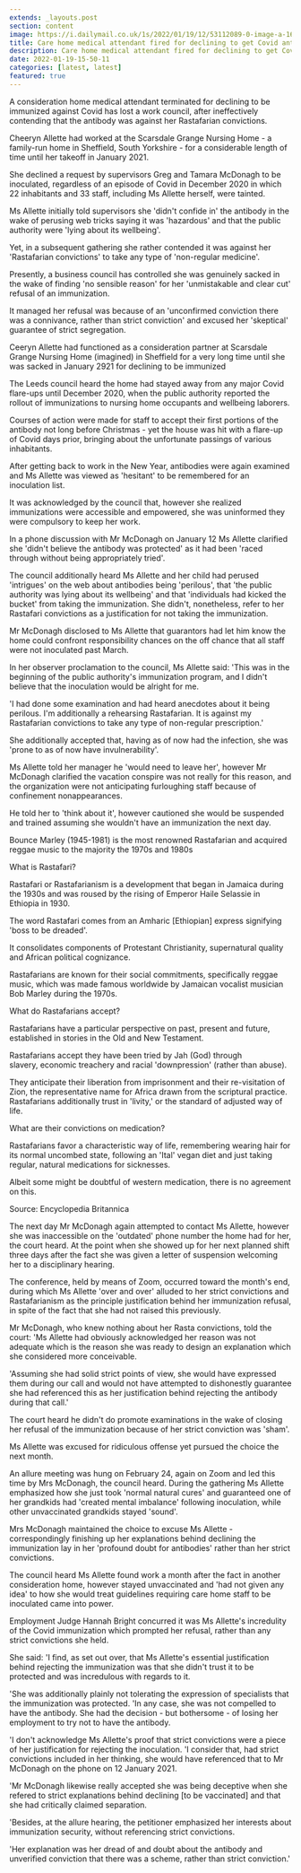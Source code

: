 ```yaml
---
extends: _layouts.post
section: content
image: https://i.dailymail.co.uk/1s/2022/01/19/12/53112089-0-image-a-16_1642593819710.jpg 
title: Care home medical attendant fired for declining to get Covid antibody loses her work court 
description: Care home medical attendant fired for declining to get Covid antibody loses her work court 
date: 2022-01-19-15-50-11 
categories: [latest, latest] 
featured: true 
--- 
```

A consideration home medical attendant terminated for declining to be immunized against Covid has lost a work council, after ineffectively contending that the antibody was against her Rastafarian convictions.

Cheeryn Allette had worked at the Scarsdale Grange Nursing Home - a family-run home in Sheffield, South Yorkshire - for a considerable length of time until her takeoff in January 2021.

She declined a request by supervisors Greg and Tamara McDonagh to be inoculated, regardless of an episode of Covid in December 2020 in which 22 inhabitants and 33 staff, including Ms Allette herself, were tainted.

Ms Allette initially told supervisors she 'didn't confide in' the antibody in the wake of perusing web tricks saying it was 'hazardous' and that the public authority were 'lying about its wellbeing'.

Yet, in a subsequent gathering she rather contended it was against her 'Rastafarian convictions' to take any type of 'non-regular medicine'.

Presently, a business council has controlled she was genuinely sacked in the wake of finding 'no sensible reason' for her 'unmistakable and clear cut' refusal of an immunization.

It managed her refusal was because of an 'unconfirmed conviction there was a connivance, rather than strict conviction' and excused her 'skeptical' guarantee of strict segregation.

Ceeryn Allette had functioned as a consideration partner at Scarsdale Grange Nursing Home (imagined) in Sheffield for a very long time until she was sacked in January 2921 for declining to be immunized

The Leeds council heard the home had stayed away from any major Covid flare-ups until December 2020, when the public authority reported the rollout of immunizations to nursing home occupants and wellbeing laborers.

Courses of action were made for staff to accept their first portions of the antibody not long before Christmas - yet the house was hit with a flare-up of Covid days prior, bringing about the unfortunate passings of various inhabitants.

After getting back to work in the New Year, antibodies were again examined and Ms Allette was viewed as 'hesitant' to be remembered for an inoculation list.

It was acknowledged by the council that, however she realized immunizations were accessible and empowered, she was uninformed they were compulsory to keep her work.

In a phone discussion with Mr McDonagh on January 12 Ms Allette clarified she 'didn't believe the antibody was protected' as it had been 'raced through without being appropriately tried'.

The council additionally heard Ms Allette and her child had perused 'intrigues' on the web about antibodies being 'perilous', that 'the public authority was lying about its wellbeing' and that 'individuals had kicked the bucket' from taking the immunization. She didn't, nonetheless, refer to her Rastafari convictions as a justification for not taking the immunization.

Mr McDonagh disclosed to Ms Allette that guarantors had let him know the home could confront responsibility chances on the off chance that all staff were not inoculated past March.

In her observer proclamation to the council, Ms Allette said: 'This was in the beginning of the public authority's immunization program, and I didn't believe that the inoculation would be alright for me.

'I had done some examination and had heard anecdotes about it being perilous. I'm additionally a rehearsing Rastafarian. It is against my Rastafarian convictions to take any type of non-regular prescription.'

She additionally accepted that, having as of now had the infection, she was 'prone to as of now have invulnerability'.

Ms Allette told her manager he 'would need to leave her', however Mr McDonagh clarified the vacation conspire was not really for this reason, and the organization were not anticipating furloughing staff because of confinement nonappearances.

He told her to 'think about it', however cautioned she would be suspended and trained assuming she wouldn't have an immunization the next day.

Bounce Marley (1945-1981) is the most renowned Rastafarian and acquired reggae music to the majority the 1970s and 1980s

What is Rastafari?

Rastafari or Rastafarianism is a development that began in Jamaica during the 1930s and was roused by the rising of Emperor Haile Selassie in Ethiopia in 1930.

The word Rastafari comes from an Amharic [Ethiopian] express signifying 'boss to be dreaded'.

It consolidates components of Protestant Christianity, supernatural quality and African political cognizance.

Rastafarians are known for their social commitments, specifically reggae music, which was made famous worldwide by Jamaican vocalist musician Bob Marley during the 1970s.

What do Rastafarians accept?

Rastafarians have a particular perspective on past, present and future, established in stories in the Old and New Testament.

Rastafarians accept they have been tried by Jah (God) through slavery, economic treachery and racial 'downpression' (rather than abuse).

They anticipate their liberation from imprisonment and their re-visitation of Zion, the representative name for Africa drawn from the scriptural practice. Rastafarians additionally trust in 'livity,' or the standard of adjusted way of life.

What are their convictions on medication?

Rastafarians favor a characteristic way of life, remembering wearing hair for its normal uncombed state, following an 'Ital' vegan diet and just taking regular, natural medications for sicknesses.

Albeit some might be doubtful of western medication, there is no agreement on this.

Source: Encyclopedia Britannica

The next day Mr McDonagh again attempted to contact Ms Allette, however she was inaccessible on the 'outdated' phone number the home had for her, the court heard. At the point when she showed up for her next planned shift three days after the fact she was given a letter of suspension welcoming her to a disciplinary hearing.

The conference, held by means of Zoom, occurred toward the month's end, during which Ms Allette 'over and over' alluded to her strict convictions and Rastafarianism as the principle justification behind her immunization refusal, in spite of the fact that she had not raised this previously.

Mr McDonagh, who knew nothing about her Rasta convictions, told the court: 'Ms Allette had obviously acknowledged her reason was not adequate which is the reason she was ready to design an explanation which she considered more conceivable.

'Assuming she had solid strict points of view, she would have expressed them during our call and would not have attempted to dishonestly guarantee she had referenced this as her justification behind rejecting the antibody during that call.'

The court heard he didn't do promote examinations in the wake of closing her refusal of the immunization because of her strict conviction was 'sham'.

Ms Allette was excused for ridiculous offense yet pursued the choice the next month.

An allure meeting was hung on February 24, again on Zoom and led this time by Mrs McDonagh, the council heard. During the gathering Ms Allette emphasized how she just took 'normal natural cures' and guaranteed one of her grandkids had 'created mental imbalance' following inoculation, while other unvaccinated grandkids stayed 'sound'.

Mrs McDonagh maintained the choice to excuse Ms Allette - correspondingly finishing up her explanations behind declining the immunization lay in her 'profound doubt for antibodies' rather than her strict convictions.

The council heard Ms Allette found work a month after the fact in another consideration home, however stayed unvaccinated and 'had not given any idea' to how she would treat guidelines requiring care home staff to be inoculated came into power.

Employment Judge Hannah Bright concurred it was Ms Allette's incredulity of the Covid immunization which prompted her refusal, rather than any strict convictions she held.

She said: 'I find, as set out over, that Ms Allette's essential justification behind rejecting the immunization was that she didn't trust it to be protected and was incredulous with regards to it.

'She was additionally plainly not tolerating the expression of specialists that the immunization was protected. 'In any case, she was not compelled to have the antibody. She had the decision - but bothersome - of losing her employment to try not to have the antibody.

'I don't acknowledge Ms Allette's proof that strict convictions were a piece of her justification for rejecting the inoculation. 'I consider that, had strict convictions included in her thinking, she would have referenced that to Mr McDonagh on the phone on 12 January 2021.

'Mr McDonagh likewise really accepted she was being deceptive when she refered to strict explanations behind declining [to be vaccinated] and that she had critically claimed separation.

'Besides, at the allure hearing, the petitioner emphasized her interests about immunization security, without referencing strict convictions.

'Her explanation was her dread of and doubt about the antibody and unverified conviction that there was a scheme, rather than strict conviction.'
